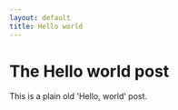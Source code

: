 ```yaml
---
layout: default
title: Hello world
---
```


# The Hello world post

This is a plain old 'Hello, world' post.